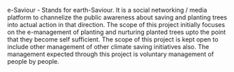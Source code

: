 e-Saviour - Stands for earth-Saviour. It is a social networking / media platform to channelize the public awareness about saving and planting trees  into actual action in that direction. The scope of this project initially focuses on the e-management of planting and nurturing planted trees upto the point that they become self sufficient. The scope of this project is kept open to include other management of other climate saving initiatives also. The management expected through this project is voluntary management of people by people. 
